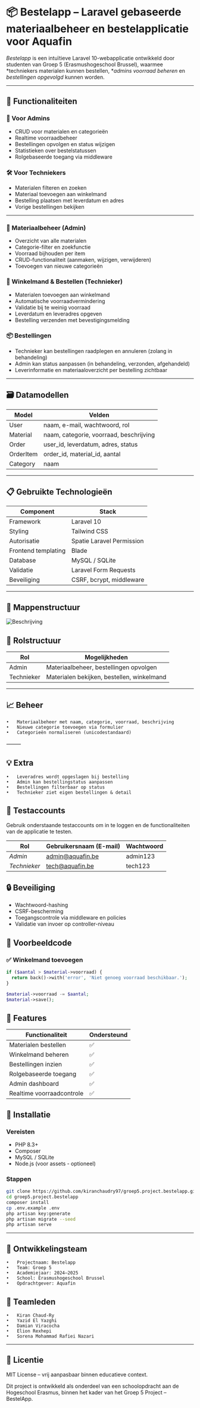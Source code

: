 # 📦 Bestelapp – Laravel gebaseerde materiaalbeheer en bestelapplicatie voor Aquafin

*Bestelapp* is een intuïtieve Laravel 10-webapplicatie ontwikkeld door studenten van Groep 5 (Erasmushogeschool Brussel), waarmee *techniekers materialen kunnen bestellen, **admins voorraad beheren* en *bestellingen opgevolgd* kunnen worden.

---

## 🎯 Functionaliteiten

### 🧰 Voor Admins
- CRUD voor materialen en categorieën
- Realtime voorraadbeheer
- Bestellingen opvolgen en status wijzigen
- Statistieken over bestelstatussen
- Rolgebaseerde toegang via middleware

### 🛠 Voor Techniekers
- Materialen filteren en zoeken
- Materiaal toevoegen aan winkelmand
- Bestelling plaatsen met leverdatum en adres
- Vorige bestellingen bekijken 

---

### 🧰 Materiaalbeheer (Admin)

- Overzicht van alle materialen
- Categorie-filter en zoekfunctie
- Voorraad bijhouden per item
- CRUD-functionaliteit (aanmaken, wijzigen, verwijderen)
- Toevoegen van nieuwe categorieën

### 🛒 Winkelmand & Bestellen (Technieker)

- Materialen toevoegen aan winkelmand
- Automatische voorraadvermindering
- Validatie bij te weinig voorraad
- Leverdatum en leveradres opgeven
- Bestelling verzenden met bevestigingsmelding

### 📦 Bestellingen

- Technieker kan bestellingen raadplegen en annuleren (zolang in behandeling)
- Admin kan status aanpassen (in behandeling, verzonden, afgehandeld)
- Leverinformatie en materiaaloverzicht per bestelling zichtbaar

---

## 🗃 Datamodellen

| Model      | Velden                                  |
|------------|------------------------------------------|
| User     | naam, e-mail, wachtwoord, rol            |
| Material | naam, categorie, voorraad, beschrijving  |
| Order    | user_id, leverdatum, adres, status       |
| OrderItem| order_id, material_id, aantal            |
| Category | naam                                     |

---


## 📋 Gebruikte Technologieën

| Component           | Stack                           |
|--------------------|----------------------------------|
| Framework          | Laravel 10                       |
| Styling            | Tailwind CSS                     |
| Autorisatie        | Spatie Laravel Permission        |
| Frontend templating| Blade                            |
| Database           | MySQL / SQLite                   |
| Validatie          | Laravel Form Requests            |
| Beveiliging        | CSRF, bcrypt, middleware         |

---

## 📂 Mappenstructuur

![Beschrijving](https://github.com/kiranchaudry97/groep5.project.bestelapp/blob/7637011007421da999553358e723a9659f76c927/foto/stuctuur.jpg)


## 🧠 Rolstructuur

| Rol        | Mogelijkheden                                |
|------------|-----------------------------------------------|
| Admin      | Materiaalbeheer, bestellingen opvolgen        |
| Technieker | Materialen bekijken, bestellen, winkelmand    |

---

## 📈 Beheer
	•	Materiaalbeheer met naam, categorie, voorraad, beschrijving
	•	Nieuwe categorie toevoegen via formulier
	•	Categorieën normaliseren (unicodestandaard)

⸻

## 💡 Extra
	•	Leveradres wordt opgeslagen bij bestelling
	•	Admin kan bestellingstatus aanpassen
	•	Bestellingen filterbaar op status
	•	Technieker ziet eigen bestellingen & detail

## 👤 Testaccounts

Gebruik onderstaande testaccounts om in te loggen en de functionaliteiten van de applicatie te testen.

| Rol        | Gebruikersnaam (E-mail) | Wachtwoord |
|------------|--------------------------|------------|
| *Admin*  | admin@aquafin.be         | admin123   |
| *Technieker* | tech@aquafin.be      | tech123    |

## 🔒 Beveiliging

- Wachtwoord-hashing
- CSRF-bescherming
- Toegangscontrole via middleware en policies
- Validatie van invoer op controller-niveau


## 🧪 Voorbeeldcode

### ✅ Winkelmand toevoegen

```php
if ($aantal > $material->voorraad) {
  return back()->with('error', 'Niet genoeg voorraad beschikbaar.');
}

$material->voorraad -= $aantal;
$material->save();
```

## 🎯 Features

| Functionaliteit            | Ondersteund |
|----------------------------|-------------|
| Materialen bestellen       | ✅          |
| Winkelmand beheren         | ✅          |
| Bestellingen inzien        | ✅          |
| Rolgebaseerde toegang      | ✅          |
| Admin dashboard            | ✅          |
| Realtime voorraadcontrole  | ✅          |

## 🚀 Installatie

### Vereisten
- PHP 8.3+
- Composer
- MySQL / SQLite
- Node.js (voor assets - optioneel)

### Stappen

```bash
git clone https://github.com/kiranchaudry97/groep5.project.bestelapp.git
cd groep5.project.bestelapp
composer install
cp .env.example .env
php artisan key:generate
php artisan migrate --seed
php artisan serve
```

---

## 🧠 Ontwikkelingsteam
	•	Projectnaam: Bestelapp
	•	Team: Groep 5
	•	Academiejaar: 2024–2025
	•	School: Erasmushogeschool Brussel
	•	Opdrachtgever: Aquafin

## 👥 Teamleden
	•	Kiran Chaud-Ry
	•	Yazid El Yazghi
	•	Damian Viracocha
	•	Elion Rexhepi
	•	Sorena Mohammad Rafiei Nazari

---

## 📜 Licentie

MIT License – vrij aanpasbaar binnen educatieve context.

Dit project is ontwikkeld als onderdeel van een schoolopdracht aan de Hogeschool Erasmus, binnen het kader van het Groep 5 Project – BestelApp.

